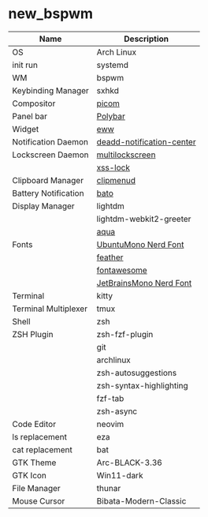 # new_bspwm
|Name|Description|
|-|-|
|OS|Arch Linux|
|init run|systemd|
|WM|bspwm|
|Keybinding Manager|sxhkd|
|Compositor|[picom](https://github.com/yshui/picom)|
|Panel bar|[Polybar](https://aur.archlinux.org/packages/polybar-git)|
|Widget|[eww](https://aur.archlinux.org/packages/eww-x11)|
|Notification Daemon|[deadd-notification-center](https://github.com/phuhl/linux_notification_center)|
|Lockscreen Daemon|[multilockscreen](https://github.com/jeffmhubbard/multilockscreen)|
||[xss-lock](https://archlinux.org/packages/extra/x86_64/xss-lock/)|
|Clipboard Manager|[clipmenud](https://github.com/cdown/clipmenu)|
|Battery Notification|[bato](https://github.com/doums/bato)|
|Display Manager|lightdm|
||lightdm-webkit2-greeter|
||[aqua](https://github.com/paysonwallach/aqua-lightdm-webkit-theme)|
|Fonts|[UbuntuMono Nerd Font](https://github.com/ryanoasis/nerd-fonts/releases/download/v3.2.1/UbuntuSans.zip)|
||[feather](https://github.com/adi1090x/polybar-themes/raw/master/fonts/feather.ttf)|
||[fontawesome](https://archlinux.org/packages/extra/any/ttf-font-awesome/)|
||[JetBrainsMono Nerd Font](https://github.com/ryanoasis/nerd-fonts/releases/download/v3.2.1/JetBrainsMono.zip)|
|Terminal|kitty|
|Terminal Multiplexer|tmux|
|Shell|zsh|
|ZSH Plugin|zsh-fzf-plugin|
||git|
||archlinux|
||zsh-autosuggestions|
||zsh-syntax-highlighting|
||fzf-tab|
||zsh-async|
|Code Editor|neovim|
|ls replacement|eza|
|cat replacement|bat|
|GTK Theme|Arc-BLACK-3.36|
|GTK Icon|Win11-dark|
|File Manager|thunar|
|Mouse Cursor|Bibata-Modern-Classic|
